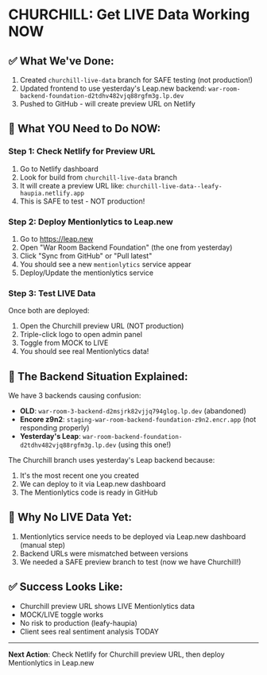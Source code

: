 # CHURCHILL: Get LIVE Data Working NOW

## ✅ What We've Done:
1. Created `churchill-live-data` branch for SAFE testing (not production!)
2. Updated frontend to use yesterday's Leap.new backend: `war-room-backend-foundation-d2tdhv482vjq88rgfm3g.lp.dev`
3. Pushed to GitHub - will create preview URL on Netlify

## 🔴 What YOU Need to Do NOW:

### Step 1: Check Netlify for Preview URL
1. Go to Netlify dashboard
2. Look for build from `churchill-live-data` branch
3. It will create a preview URL like: `churchill-live-data--leafy-haupia.netlify.app`
4. This is SAFE to test - NOT production!

### Step 2: Deploy Mentionlytics to Leap.new
1. Go to https://leap.new
2. Open "War Room Backend Foundation" (the one from yesterday)
3. Click "Sync from GitHub" or "Pull latest"
4. You should see a new `mentionlytics` service appear
5. Deploy/Update the mentionlytics service

### Step 3: Test LIVE Data
Once both are deployed:
1. Open the Churchill preview URL (NOT production)
2. Triple-click logo to open admin panel
3. Toggle from MOCK to LIVE
4. You should see real Mentionlytics data!

## 🎯 The Backend Situation Explained:

We have 3 backends causing confusion:
- **OLD**: `war-room-3-backend-d2msjrk82vjjq794glog.lp.dev` (abandoned)
- **Encore z9n2**: `staging-war-room-backend-foundation-z9n2.encr.app` (not responding properly)
- **Yesterday's Leap**: `war-room-backend-foundation-d2tdhv482vjq88rgfm3g.lp.dev` (using this one!)

The Churchill branch uses yesterday's Leap backend because:
1. It's the most recent one you created
2. We can deploy to it via Leap.new dashboard
3. The Mentionlytics code is ready in GitHub

## 🚨 Why No LIVE Data Yet:
1. Mentionlytics service needs to be deployed via Leap.new dashboard (manual step)
2. Backend URLs were mismatched between versions
3. We needed a SAFE preview branch to test (now we have Churchill!)

## ✅ Success Looks Like:
- Churchill preview URL shows LIVE Mentionlytics data
- MOCK/LIVE toggle works
- No risk to production (leafy-haupia)
- Client sees real sentiment analysis TODAY

---
**Next Action**: Check Netlify for Churchill preview URL, then deploy Mentionlytics in Leap.new